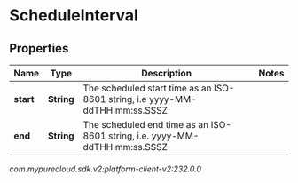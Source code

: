 # ScheduleInterval


## Properties

| Name | Type | Description | Notes |
| ------------ | ------------- | ------------- | ------------- |
| **start** | **String** | The scheduled start time as an ISO-8601 string, i.e yyyy-MM-ddTHH:mm:ss.SSSZ |  |
| **end** | **String** | The scheduled end time as an ISO-8601 string, i.e. yyyy-MM-ddTHH:mm:ss.SSSZ |  |




_com.mypurecloud.sdk.v2:platform-client-v2:232.0.0_
